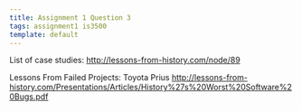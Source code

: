 ```yaml
---
title: Assignment 1 Question 3
tags: assignment1 is3500
template: default
---
```


List of case studies: http://lessons-from-history.com/node/89

Lessons From Failed Projects: Toyota Prius
http://lessons-from-history.com/Presentations/Articles/History%27s%20Worst%20Software%20Bugs.pdf
